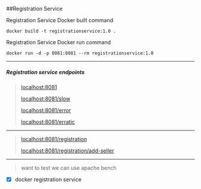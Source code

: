
##Registration Service


Registration Service Docker built command
```shell script
docker build -t registrationservice:1.0 .
```

Registration Service Docker run command
```shell script
docker run -d -p 8081:8081 --rm registrationservice:1.0
```

***
##### Registration service endpoints
> [localhost:8081](http://localhost:8081)
>
> [localhost:8081/slow](http://localhost:8081/slow)
>
> [localhost:8081/error](http://localhost:8081/error)
>
> [localhost:8081/erratic](http://localhost:8081/erratic)
>
---
>
> [localhost:8081/registration](http://localhost:8081/registration)
>
> [localhost:8081/registration/add-seller](http://localhost:8081/registration/add-seller)
>
***

> want to test we can use apache bench


- [x] docker registration service